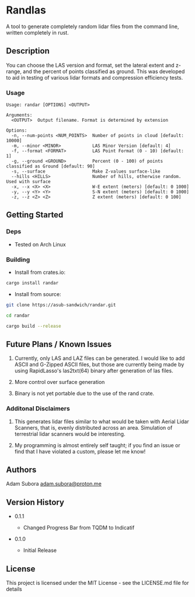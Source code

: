 # Randlas

A tool to generate completely random lidar files from the command line, written completely in rust. 

## Description

You can choose the LAS version and format, set the lateral extent and z-range, 
and the percent of points classified as ground. This was developed to aid in 
testing of various lidar formats and compression efficiency tests.

### Usage

```
Usage: randar [OPTIONS] <OUTPUT>

Arguments:
  <OUTPUT>  Output filename. Format is determined by extension

Options:
  -n, --num-points <NUM_POINTS>  Number of points in cloud [default: 10000]
  -m, --minor <MINOR>            LAS Minor Version [default: 4]
  -f, --format <FORMAT>          LAS Point Format (0 - 10) [default: 1]
  -g, --ground <GROUND>          Percent (0 - 100) of points classified as Ground [default: 90]
  -s, --surface                  Make Z-values surface-like
  --hills <HILLS>                Number of hills, otherwise random. Used with surface
  -x, --x <X> <X>                W-E extent (meters) [default: 0 1000]
  -y, --y <Y> <Y>                S-N extent (meters) [default: 0 1000]
  -z, --z <Z> <Z>                Z extent (meters) [default: 0 100]
```

## Getting Started

### Deps

* Tested on Arch Linux

### Building

* Install from crates.io:

```bash
cargo install randar
```

* Install from source:

```bash
git clone https://asub-sandwich/randar.git

cd randar

cargo build --release
```

## Future Plans / Known Issues

1. Currently, only LAS and LAZ files can be generated. I would like to add ASCII and G-Zipped ASCII files, but those are currently being made by using RapidLasso's las2txt(64) binary after generation of las files. 

2. More control over surface generation

3. Binary is not yet portable due to the use of the rand crate.

### Additonal Disclaimers

1. This generates lidar files similar to what would be taken with Aerial Lidar Scanners, that is, evenly distributed across an area. Simulation of terrestrial lidar scanners would be interesting.

2. My programming is almost entirely self taught; if you find an issue or find that I have violated a custom, please let me know! 

## Authors

Adam Subora <adam.subora@proton.me>

## Version History

* 0.1.1
    * Changed Progress Bar from TQDM to Indicatif

* 0.1.0
    * Initial Release

## License

This project is licensed under the MIT License - see the LICENSE.md file for details

